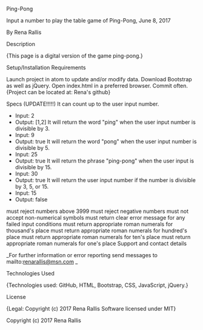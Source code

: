 Ping-Pong

Input a number to play the table game of Ping-Pong, June 8, 2017

By Rena Rallis

Description

{This page is a digital version of the game ping-pong.}

Setup/Installation Requirements

Launch project in atom to update and/or modify data.
Download Bootstrap as well as jQuery.
Open index.html in a preferred browser.
Commit often.
{Project can be located at: Rena's github}

Specs (UPDATE!!!!!)
It can count up to the user input number.
  - Input: 2
  - Output: [1,2]
It will return the word "ping" when the user input number is divisible by 3.
  - Input: 9
  - Output: true
It will return the word "pong" when the user input number is divisible by 5.
 - Input: 25
 - Output: true
It will return the phrase "ping-pong" when the user input is divisible by 15.
  - Input: 30
  - Output: true
It will return the user input number if the number is divisible by 3, 5, or 15.
 - Input: 15
 - Output: false









must reject numbers above 3999
must reject negative numbers
must not accept non-numerical symbols
must return clear error message for any failed input conditions
must return appropriate roman numerals for thousand's place
must return appropriate roman numerals for hundred's place
must return appropriate roman numerals for ten's place
must return appropriate roman numerals for one's place
Support and contact details

_For further information or error reporting send messages to mailto:renarallis@msn.com _

Technologies Used

{Technologies used: GitHub, HTML, Bootstrap, CSS, JavaScript, jQuery.}

License

{Legal: Copyright (c) 2017 Rena Rallis Software licensed under MIT}

Copyright (c) 2017 Rena Rallis
